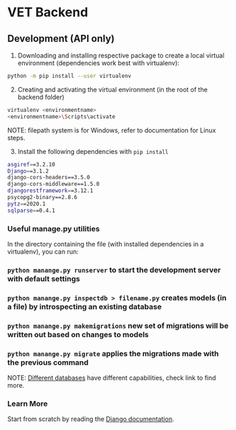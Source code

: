 # VET Backend

## Development (API only)

1. Downloading and installing respective package to create a local virtual environment (dependencies work best with virtualenv):
```sh
python -m pip install --user virtualenv
```

2. Creating and activating the virtual environment (in the root of the backend folder)
```sh
virtualenv <environmentname>
<environmentname>\Scripts\activate
```
NOTE: filepath system is for Windows, refer to documentation for Linux steps.
 
3. Install the following dependencies with ```pip install```
```sh
asgiref==3.2.10
Django==3.1.2
django-cors-headers==3.5.0
django-cors-middleware==1.5.0
djangorestframework==3.12.1
psycopg2-binary==2.8.6
pytz==2020.1
sqlparse==0.4.1

```

### Useful manage.py utilities

In the directory containing the file (with installed dependencies in a virtualenv), you can run:

### `python manange.py runserver` to start the development server with default settings

### `python manange.py inspectdb > filename.py` creates models (in a file) by introspecting an existing database

### `python manange.py makemigrations` new set of migrations will be written out based on changes to models

### `python manange.py migrate` applies the migrations made with the previous command

NOTE: [Different databases](https://docs.djangoproject.com/en/3.1/topics/migrations/#backend-support) have different capabilities, check link to find more.
   
### Learn More

Start from scratch by reading the [Django documentation](https://facebook.github.io/create-react-app/docs/getting-started).
